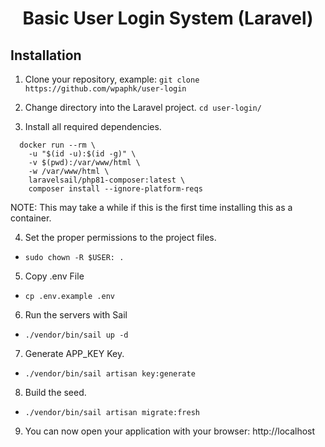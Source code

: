 <h1 align="center">Basic User Login System (Laravel)</h1>

## Installation
1. Clone your repository, example:
`git clone https://github.com/wpaphk/user-login`

2. Change directory into the Laravel project.
`cd user-login/`

3. Install all required dependencies.
```
  docker run --rm \
    -u "$(id -u):$(id -g)" \
    -v $(pwd):/var/www/html \
    -w /var/www/html \
    laravelsail/php81-composer:latest \
    composer install --ignore-platform-reqs
```
    
    
NOTE: This may take a while if this is the first time installing this as a container.

4. Set the proper permissions to the project files.
- `sudo chown -R $USER: .`

5. Copy .env File
- `cp .env.example .env`

6. Run the servers with Sail
- `./vendor/bin/sail up -d`

7. Generate APP_KEY Key.
- `./vendor/bin/sail artisan key:generate`

8. Build the seed.
- `./vendor/bin/sail artisan migrate:fresh`

9. You can now open your application with your browser: http://localhost
